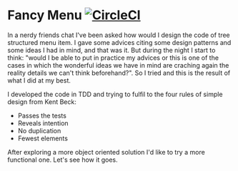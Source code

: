 # Fancy Menu [![CircleCI](https://circleci.com/gh/gicappa/fancy-menu.svg?style=shield&circle-token=<YOUR_STATUS_API_TOKEN>)](https://circleci.com/gh/gicappa/fancy-menu)

In a nerdy friends chat I've been asked how would I design the code of tree structured menu item. I gave some advices citing some design patterns and some ideas I had in mind, and that was it. But during the night I start to think: "would I be able to put in practice my advices or this is one of the cases in which the wonderful ideas we have in mind are craching again the reality details we can't think beforehand?". So I tried and this is the result of what I did at my best.

I developed the code in TDD and trying to fulfil to the four rules of simple design from Kent Beck:

- Passes the tests
- Reveals intention
- No duplication
- Fewest elements

After exploring a more object oriented solution I'd like to try a more functional one. Let's see how it goes.
